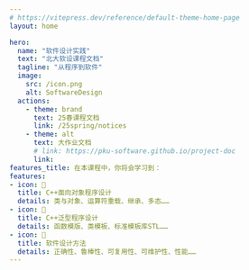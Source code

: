 ```yaml
---
# https://vitepress.dev/reference/default-theme-home-page
layout: home

hero:
  name: "软件设计实践"
  text: "北大软设课程文档"
  tagline: "从程序到软件"
  image: 
    src: /icon.png
    alt: SoftwareDesign
  actions:
    - theme: brand
      text: 25春课程文档
      link: /25spring/notices
    - theme: alt
      text: 大作业文档
      # link: https://pku-software.github.io/project-doc
      link: 
features_title: 在本课程中，你将会学习到：
features:
- icon: 📗
  title: C++面向对象程序设计
  details: 类与对象、运算符重载、继承、多态……
- icon: 📙
  title: C++泛型程序设计
  details: 函数模版、类模板、标准模板库STL……
- icon: 📘
  title: 软件设计方法
  details: 正确性、鲁棒性、可复用性、可维护性、性能……
---
```


